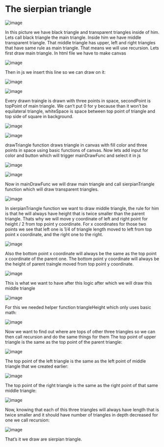 <h1>The sierpian triangle</h1>

![image](https://user-images.githubusercontent.com/53167193/169936371-4f4bd441-e306-49a9-b8ae-db0b953176d9.png)
 
In this picture we have black triangle and transparent triangles inside of him. Lets call black triangle the main triangle. Inside him we have middle transparent triangle. That middle triangle has upper, left and right triangles that have same rule as main triangle. That means we will use recursion.
Lets first draw main triangle. In html file we have to make canvas

![image](https://user-images.githubusercontent.com/53167193/169928558-8e198f64-143b-4249-ac3c-09a5187bb763.png)

Then in js we insert this line so we can draw on it:
 
![image](https://user-images.githubusercontent.com/53167193/169928566-3e7dd22b-ea3b-4326-88bc-4a6d064ae8ba.png)

![image](https://user-images.githubusercontent.com/53167193/169928576-d2eec9fb-28c0-4879-b254-d7abb49b9127.png)

Every drawn traingle is drawn with three points in space, secondPoint is topPoint of main triangle. We can’t put 0 for y because than it won’t be equilateral triangle, whiteSpace is space between top point of triangle and top side of square in background.

![image](https://user-images.githubusercontent.com/53167193/169928659-77739200-1403-4a09-97b6-90411bd7cc68.png)

![image](https://user-images.githubusercontent.com/53167193/169928671-1416adff-9bdd-4e9f-b967-1011b3088ac6.png) 
 
drawTriangle function draws triangle in canvas with fill color and three points in space using basic functions of canvas.
Now lets add input for color and button which will trigger mainDrawFunc and select it in js

![image](https://user-images.githubusercontent.com/53167193/169928705-e3fda222-5f3e-4ec3-a878-446e8980fdc1.png)

![image](https://user-images.githubusercontent.com/53167193/169928712-e221da03-002e-44ff-b838-ead1f67558f0.png)
 
Now in mainDrawFunc we will draw main triangle and call sierpianTriangle function which will draw transparent triangles.
 
![image](https://user-images.githubusercontent.com/53167193/169928736-bd19c8bb-e314-48a0-8c27-4f66c3d11158.png)


In sierpianTriangle function we want to draw middle triangle, the rule for him is that he will always have height that is twice smaller than the parent triangle. Thats why we will move y coordinate of left and right point for height / 2 from top point y coordinate. For x coordinates for those two points we see that left one is 1/4 of triangle length moved to left from top point x coordinate, and the right one to the right.

![image](https://user-images.githubusercontent.com/53167193/169928759-58848bcf-4222-415b-a062-73f9d1aa4bfc.png)
 
Also the bottom point x coordinate will always be the same as the top point x coordinate of the parent one. The bottom point y coordinate will always be the height of parent traingle moved from top point y coordinate.

![image](https://user-images.githubusercontent.com/53167193/169928780-98a6cf4e-ced7-4b30-91f4-e6c3c7e6fed7.png)
 
This is what we want to have after this logic after which we will draw this middle triangle
 
![image](https://user-images.githubusercontent.com/53167193/169928803-83dec8a5-a674-4d3c-9a84-89680fc1f0ae.png)

For this we needed helper function triangleHeight which only uses basic math:

![image](https://user-images.githubusercontent.com/53167193/169928822-ccd49b8b-d710-4710-aa31-dfb1cf92c951.png)

Now we want to find out where are tops of other three triangles so we can then call recursion and do the same things for them
The top point of upper triangle is the same as the top point of the parent triangle:

![image](https://user-images.githubusercontent.com/53167193/169928850-57b5fcd2-92b0-4d6b-9a6e-8849aeb26ecd.png)

The top point of the left triangle is the same as the left point of middle triangle that we created earlier:

![image](https://user-images.githubusercontent.com/53167193/169928950-8db401c8-1592-414e-8734-2341f2a2f26f.png)

The top point of the right triangle is the same as the right point of that same middle triangle:

![image](https://user-images.githubusercontent.com/53167193/169928975-c637c69a-3c02-4403-b53a-aec23dc2e29a.png)

Now, knowing that each of this three triangles will always have length that is twice smaller and it should have number of triangles in depth decreased for one we call recursion:

![image](https://user-images.githubusercontent.com/53167193/169928985-ed2c17d9-d6aa-4e4f-9d60-7a483207d151.png)

That’s it we draw are sierpian triangle.
